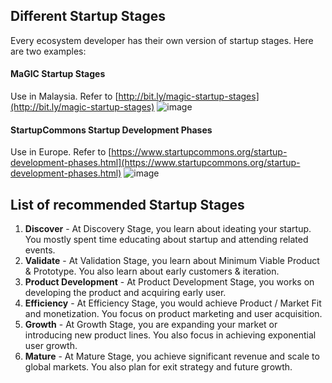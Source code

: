 ## Different Startup Stages
Every ecosystem developer has their own version of startup stages. Here are two examples:

#### MaGIC Startup Stages
Use in Malaysia. Refer to [http://bit.ly/magic-startup-stages](http://bit.ly/magic-startup-stages)
![image](https://user-images.githubusercontent.com/5336690/71714323-5c57c380-2e48-11ea-8d8a-0b161c9de7a2.png)

#### StartupCommons Startup Development Phases
Use in Europe. Refer to [https://www.startupcommons.org/startup-development-phases.html](https://www.startupcommons.org/startup-development-phases.html)
![image](https://user-images.githubusercontent.com/5336690/71714355-7c878280-2e48-11ea-8cf0-7ba6bee7aee3.png)

## List of recommended Startup Stages
  1. **Discover** - At Discovery Stage, you learn about ideating your startup. You mostly spent time educating about startup and attending related events.
  2. **Validate** - At Validation Stage, you learn about Minimum Viable Product & Prototype. You also learn about early customers & iteration.
  3. **Product Development** - At Product Development Stage, you works on developing the product and acquiring early user.
  4. **Efficiency** - At Efficiency Stage, you would achieve Product / Market Fit and monetization. You focus on product marketing and user acquisition.
  5. **Growth** - At Growth Stage, you are expanding your market or introducing new product lines. You also focus in achieving exponential user growth.
  6. **Mature** - At Mature Stage, you achieve significant revenue and scale to global markets. You also plan for exit strategy and future growth.